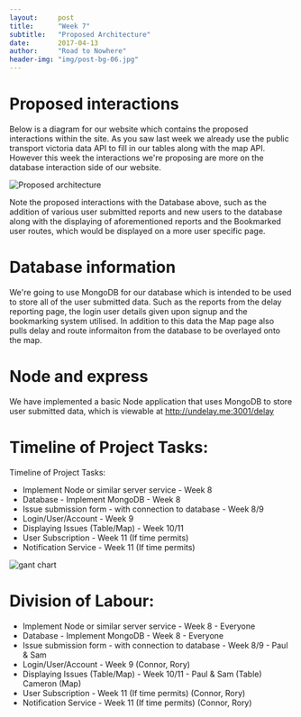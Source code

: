 ```yaml
---
layout:     post
title:      "Week 7"
subtitle:   "Proposed Architecture"
date:       2017-04-13
author:     "Road to Nowhere"
header-img: "img/post-bg-06.jpg"
---
```


# Proposed interactions

Below is a diagram for our website which contains the proposed interactions within the site. As you saw last week we already use the public transport victoria data API to fill in our tables along with the map API. However this week the interactions we're proposing are more on the database interaction side of our website.

<img src="{{ site.baseurl }}/images/blog/Week7/UndelayArchitecture.png" alt="Proposed architecture">


Note the proposed interactions with the Database above, such as the addition of various user submitted reports and new users to the database along with the displaying of aforementioned reports and the Bookmarked user routes, which would be displayed on a more user specific page.

# Database information

We're going to use MongoDB for our database which is intended to be used to store all of the user submitted data. Such as the reports from the delay reporting page, the login user details given upon signup and the bookmarking system utilised. In addition to this data the Map page also pulls delay and route informaiton from the database to be overlayed onto the map.

# Node and express

We have implemented a basic Node application that uses MongoDB to store user submitted data, which is viewable at <a href="http://undelay.me:3001/delay">http://undelay.me:3001/delay</a>

# Timeline of Project Tasks:

Timeline of Project Tasks:

- Implement Node or similar server service - Week 8
- Database - Implement MongoDB -  Week 8
- Issue submission form - with connection to database - Week 8/9
- Login/User/Account - Week 9
- Displaying Issues (Table/Map) - Week 10/11
- User Subscription - Week 11 (If time permits)
- Notification Service - Week 11 (If time permits)


<img src="{{ site.baseurl }}/images/blog/Week7/Gant.jpg" alt="gant chart">

# Division of Labour:

- Implement Node or similar server service - Week 8 - Everyone
- Database - Implement MongoDB -  Week 8 - Everyone
- Issue submission form - with connection to database - Week 8/9 - Paul & Sam
- Login/User/Account - Week 9 (Connor, Rory)
- Displaying Issues (Table/Map) - Week 10/11 - Paul & Sam (Table) Cameron (Map)
- User Subscription - Week 11 (If time permits) (Connor, Rory)
- Notification Service - Week 11 (If time permits) (Connor, Rory)
